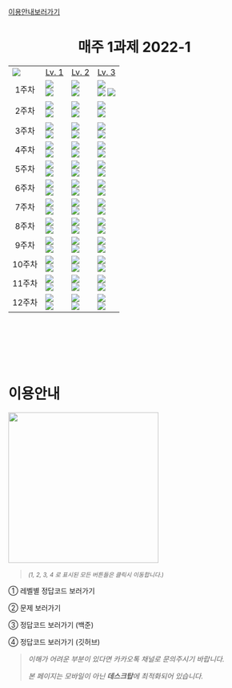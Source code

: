 [이용안내보러가기](#이용안내)


<h1 align="center">매주 1과제 2022-1</h1>


<table align="center">
  <td><a href="https://hits.seeyoufarm.com"><img src="https://hits.seeyoufarm.com/api/count/incr/badge.svg?url=https%3A%2F%2Fgithub.com%2FIGRUS-INHA%2F2022-01-MGJ&count_bg=%2379C83D&title_bg=%23555555&icon=&icon_color=%23E7E7E7&title=👀&edge_flat=false"/></a></td>
  <td><div align="center"><a href="https://github.com/INHA-IGRUS/2022-First-WeeklyTask/tree/main/Level_1">Lv. 1</a></div></td>
  <td><div align="center"><a href="https://github.com/INHA-IGRUS/2022-First-WeeklyTask/tree/main/Level_2">Lv. 2</a></div></td>
  <td><div align="center"><a href="https://github.com/INHA-IGRUS/2022-First-WeeklyTask/tree/main/Level_3">Lv. 3</a></div></td>
  <tr>
  <td align="center">1주차</td>
    <td>
      <a href="https://www.acmicpc.net/problem/18108" target="3776AB"><img src="https://img.shields.io/badge/18108._1998년생인_내가...-708090?style=for-the-badge&logoColor=green"/></a><br />
      <a href="http://boj.kr/996c73731b2e41bda383e30b6cf49bb2" target="3776AB"><img src="https://img.shields.io/badge/Baekjoon-2d699b?style=flat-square&logo=Plex&logoColor=white"/></a>&nbsp;&nbsp;&nbsp;
    </td>
    <td>
      <a href="https://www.acmicpc.net/problem/1032" target="3776AB"><img src="https://img.shields.io/badge/1032._명령_프롬프트-708090?style=for-the-badge&logoColor=green"/></a><br />
      <a href="http://boj.kr/ff02aa7dc5cf4d73bc864cb6e32b562c" target="3776AB"><img src="https://img.shields.io/badge/Baekjoon-2d699b?style=flat-square&logo=Plex&logoColor=white"/></a>&nbsp;&nbsp;&nbsp;
    </td>
    <td>
      <a href="https://www.acmicpc.net/problem/2178" target="3776AB"><img src="https://img.shields.io/badge/2178._미로_탐색-708090?style=for-the-badge&logoColor=green"/></a><br />
      <a href="http://boj.kr/ea4ab4eb95eb4b84b8105eed9696b91b" target="3776AB"><img src="https://img.shields.io/badge/Ver.1-2d699b?style=flat-square&logo=Plex&logoColor=white"/></a>
      <a href="http://boj.kr/55b90b945cd24b3fb56af07e0855ec1b" target="3776AB"><img src="https://img.shields.io/badge/Ver.2-2d699b?style=flat-square&logo=Plex&logoColor=white"/></a>
    </td>
  </tr>
  <tr>
  <td align="center">2주차</td>
    <td>
      <a href="https://www.acmicpc.net/problem/2577" target="3776AB"><img src="https://img.shields.io/badge/2577._숫자의_개수-708090?style=for-the-badge&logoColor=green"/></a><br />
      <a href="http://boj.kr/adede9f7a7864fd7bd7d3673be525ce7" target="3776AB"><img src="https://img.shields.io/badge/Baekjoon-2d699b?style=flat-square&logo=Plex&logoColor=white"/></a>&nbsp;&nbsp;&nbsp;
    </td>
    <td>
      <a href="https://www.acmicpc.net/problem/2204" target="3776AB"><img src="https://img.shields.io/badge/2204._도비의_난독증_테스트-708090?style=for-the-badge&logoColor=green"/></a><br />
      <a href="http://boj.kr/c5dd90c941d74ef18e71c66574290564" target="3776AB"><img src="https://img.shields.io/badge/Baekjoon-2d699b?style=flat-square&logo=Plex&logoColor=white"/></a>&nbsp;&nbsp;&nbsp;
    </td>
    <td>
      <a href="https://www.acmicpc.net/problem/2667" target="3776AB"><img src="https://img.shields.io/badge/2667._단지번호붙이기-708090?style=for-the-badge&logoColor=green"/></a><br />
      <a href="http://boj.kr/50e8f6e2ecb04a3ba2868ee2bae58097" target="3776AB"><img src="https://img.shields.io/badge/Baekjoon-2d699b?style=flat-square&logo=Plex&logoColor=white"/></a>&nbsp;&nbsp;&nbsp;
    </td>
  </tr>
  <tr>
  <td align="center">3주차</td>
    <td>
      <a href="https://www.acmicpc.net/problem/2442" target="3776AB"><img src="https://img.shields.io/badge/2442._별_찍기_5-708090?style=for-the-badge&logoColor=green"/></a><br />
      <a href="http://boj.kr/2bc50c9310ae4115bf7044097312f936" target="3776AB"><img src="https://img.shields.io/badge/Baekjoon-2d699b?style=flat-square&logo=Plex&logoColor=white"/></a>
    </td>
    <td>
      <a href="https://www.acmicpc.net/problem/1213" target="3776AB"><img src="https://img.shields.io/badge/1213._팰린드롬 _만들기-708090?style=for-the-badge&logoColor=green"/></a><br />
      <a href="http://boj.kr/d33bcc171f2642e9b733fa279d980cc2" target="3776AB"><img src="https://img.shields.io/badge/XBaekjoonX-2d699b?style=flat-square&logo=Plex&logoColor=white"/></a>
    </td>
    <td>
      <a href="https://www.acmicpc.net/problem/7576" target="3776AB"><img src="https://img.shields.io/badge/7576._토마토-708090?style=for-the-badge&logoColor=green"/></a><br />
      <a href="http://boj.kr/d33bcc171f2642e9b733fa279d980cc2" target="3776AB"><img src="https://img.shields.io/badge/Baekjoon-2d699b?style=flat-square&logo=Plex&logoColor=white"/></a>
    </td>
  </tr>
  <tr>
  <td align="center">4주차</td>
    <td>
      <a href="https://www.acmicpc.net/problem/1330" target="3776AB"><img src="https://img.shields.io/badge/1330._두_수_비교하기-708090?style=for-the-badge&logoColor=green"/></a><br />
      <a href="http://boj.kr/cca8bc1e58ff4d18a8e57fb796e8f91b"><img src="https://img.shields.io/badge/Baekjoon-2d699b?style=flat-square&logo=Plex&logoColor=white"/></a>
    </td>
    <td>
      <a href="https://www.acmicpc.net/problem/1026" target="3776AB"><img src="https://img.shields.io/badge/1026._보물-708090?style=for-the-badge&logoColor=green"/></a><br />
      <a href="http://boj.kr/10b15b08ff13415fa061bf15bd5fdbe1"><img src="https://img.shields.io/badge/Baekjoon-2d699b?style=flat-square&logo=Plex&logoColor=white"/></a>
    </td>
    <td>
      <a href="https://www.acmicpc.net/problem/1068" target="3776AB"><img src="https://img.shields.io/badge/1068._트리-708090?style=for-the-badge&logoColor=green"/></a><br />
      <a href="http://boj.kr/934e0a7d01b5480cb7fee6e16ce882f1"><img src="https://img.shields.io/badge/Baekjoon-2d699b?style=flat-square&logo=Plex&logoColor=white"/></a>
    </td>
  </tr>
  <tr>
  <td align="center">5주차</td>
    <td>
      <a href="https://www.acmicpc.net/problem/2739"><img src="https://img.shields.io/badge/2793._구구단-708090?style=for-the-badge"/><br /></a>
      <a href="http://boj.kr/88224e9ec6cf499297108b0af7925c9f"><img src="https://img.shields.io/badge/Baekjoon-2d699b?style=flat-square&logo=Plex&logoColor=white"/></a>
    </td>
    <td>
      <a href="https://www.acmicpc.net/problem/1049"><img src="https://img.shields.io/badge/1049._기타줄-708090?style=for-the-badge"/><br /></a>
      <a href="http://boj.kr/de3fc25610384aa3bbfa278f834c7317"><img src="https://img.shields.io/badge/Baekjoon-2d699b?style=flat-square&logo=Plex&logoColor=white"/></a>
    </td>
    <td>
      <a href="https://www.acmicpc.net/problem/2263"><img src="https://img.shields.io/badge/2263._트리의_순회-708090?style=for-the-badge"/><br /></a>
      <a href="http://boj.kr/cae474d928434337a337ebd414e4a198"><img src="https://img.shields.io/badge/Baekjoon-2d699b?style=flat-square&logo=Plex&logoColor=white"/></a>
    </td>
  </tr>
  <tr>
  <td align="center">6주차</td>
    <td>
      <a href="https://www.acmicpc.net/problem/2445"><img src="https://img.shields.io/badge/2445._별_찍기_8-708090?style=for-the-badge"/><br /></a>
      <a href="http://boj.kr/5a6fa9a852f04086b2c8d8d469aed534"><img src="https://img.shields.io/badge/Baekjoon-2d699b?style=flat-square&logo=Plex&logoColor=white"/></a>
    </td>
    <td>
      <a href="https://www.acmicpc.net/problem/1021"><img src="https://img.shields.io/badge/1021._회전하는_큐-708090?style=for-the-badge"/><br /></a>
      <a href="http://boj.kr/235b6a7c830a4992a59cb11f5ecf70c9"><img src="https://img.shields.io/badge/Baekjoon-2d699b?style=flat-square&logo=Plex&logoColor=white"/></a>
    </td>
    <td>
      <a href="https://www.acmicpc.net/problem/1967"><img src="https://img.shields.io/badge/2263._트리의_지름-708090?style=for-the-badge"/><br /></a>
      <a href="http://boj.kr/5fb29b1666ed4720a5fcf5aa4d668a22"><img src="https://img.shields.io/badge/Baekjoon-2d699b?style=flat-square&logo=Plex&logoColor=white"/></a>
    </td>
  </tr>
  <tr>
  <td align="center">7주차</td>
    <td>
      <a href="https://www.acmicpc.net/problem/11720"><img src="https://img.shields.io/badge/11720._숫자의_합-708090?style=for-the-badge"/><br /></a>
      <a href="http://boj.kr/d68f578807e346558f43546d006e96c4"><img src="https://img.shields.io/badge/Baekjoon-2d699b?style=flat-square&logo=Plex&logoColor=white"/></a>
    </td>
    <td>
      <a href="https://www.acmicpc.net/problem/10828"><img src="https://img.shields.io/badge/10828._스택-708090?style=for-the-badge"/><br /></a>
      <a href="http://boj.kr/4e2fec4a2bfd46ca831b83cd07fe8152"><img src="https://img.shields.io/badge/Baekjoon-2d699b?style=flat-square&logo=Plex&logoColor=white"/></a>
    </td>
    <td>
      <a href="https://www.acmicpc.net/problem/16236"><img src="https://img.shields.io/badge/16236._아기_상어-708090?style=for-the-badge"/><br /></a>
      <a href="http://boj.kr/5fb29b1666ed4720a5fcf5aa4d668a22"><img src="https://img.shields.io/badge/Baekjoon-2d699b?style=flat-square&logo=Plex&logoColor=white"/></a>
    </td>
  </tr>
  <tr>
  <td align="center">8주차</td>
    <td>
      <a href="https://www.acmicpc.net/problem/15596"><img src="https://img.shields.io/badge/15596._정수_N개의_합-708090?style=for-the-badge"/><br /></a>
      <a href="http://boj.kr/ddb28cfed6e242cbafdde8a9934bb172"><img src="https://img.shields.io/badge/Baekjoon-2d699b?style=flat-square&logo=Plex&logoColor=white"/></a>
    </td>
    <td>
      <a href="https://www.acmicpc.net/problem/14244"><img src="https://img.shields.io/badge/14244._트리_만들기-708090?style=for-the-badge"/><br /></a>
      <a href="http://boj.kr/04e63938588c4c4eb8d56a2977d15866"><img src="https://img.shields.io/badge/Baekjoon-2d699b?style=flat-square&logo=Plex&logoColor=white"/></a>
    </td>
    <td>
      <a href="https://www.acmicpc.net/problem/1753"><img src="https://img.shields.io/badge/1753._최단경로-708090?style=for-the-badge"/><br /></a>
      <a href="http://boj.kr/56280e4c95264e55a989b25bc024f445"><img src="https://img.shields.io/badge/Baekjoon-2d699b?style=flat-square&logo=Plex&logoColor=white"/></a>
    </td>
  </tr>
  <tr>
  <td align="center">9주차</td>
    <td>
      <a href="https://www.acmicpc.net/problem/10872"><img src="https://img.shields.io/badge/10872._팩토리얼-708090?style=for-the-badge"/><br /></a>
      <a href="http://boj.kr/2c8f4f68d09e452fbfbd44f58e9ea662"><img src="https://img.shields.io/badge/Baekjoon-2d699b?style=flat-square&logo=Plex&logoColor=white"/></a>
    </td>
    <td>
      <a href="https://www.acmicpc.net/problem/1835"><img src="https://img.shields.io/badge/1835._카드-708090?style=for-the-badge"/><br /></a>
      <a href="http://boj.kr/2a844e5c107f44aa81d67efc6f232eb3"><img src="https://img.shields.io/badge/Baekjoon-2d699b?style=flat-square&logo=Plex&logoColor=white"/></a>
    </td>
    <td>
      <a href="https://www.acmicpc.net/problem/10026"><img src="https://img.shields.io/badge/10026._적록색약-708090?style=for-the-badge"/><br /></a>
       <a href="http://boj.kr/648a760b74724c01a54934b02e0269d7"><img src="https://img.shields.io/badge/Baekjoon-2d699b?style=flat-square&logo=Plex&logoColor=white"/></a>
    </td>
  </tr>
  <tr>
  <td align="center">10주차</td>
    <td>
      <a href="http://boj.kr/7bf46309aa1e4937b17fb2d6dc6837f5"><img src="https://img.shields.io/badge/1676._팩토리얼_0의_개수-708090?style=for-the-badge"/><br /></a>
       <a href="http://boj.kr/ddb28cfed6e242cbafdde8a9934bb172"><img src="https://img.shields.io/badge/Baekjoon-2d699b?style=flat-square&logo=Plex&logoColor=white"/></a>
    </td>
    <td>
      <a href="https://www.acmicpc.net/problem/9372"><img src="https://img.shields.io/badge/9372._상근이의_여행-708090?style=for-the-badge"/><br /></a>
      <a href="http://boj.kr/8aa45590b8474f23b95f132b530ecdf8"><img src="https://img.shields.io/badge/Baekjoon-2d699b?style=flat-square&logo=Plex&logoColor=white"/></a>
    </td>
    <td>
      <a href="https://www.acmicpc.net/problem/7662"><img src="https://img.shields.io/badge/7662._이중_우선순위_큐-708090?style=for-the-badge"/><br /></a>
      <a href="http://boj.kr/74efa364b57d4780ba70cb0d256b8224"><img src="https://img.shields.io/badge/Baekjoon-2d699b?style=flat-square&logo=Plex&logoColor=white"/></a>
    </td>
  </tr>
  <tr>
  <td align="center">11주차</td>
    <td>
      <a href="https://www.acmicpc.net/problem/2750"><img src="https://img.shields.io/badge/2750._수_정렬하기-708090?style=for-the-badge"/><br /></a>
      <a href="http://boj.kr/b4b3ba54aa9642308545697ad8addb3f"><img src="https://img.shields.io/badge/Baekjoon-2d699b?style=flat-square&logo=Plex&logoColor=white"/></a>
    </td>
    <td>
      <a href="https://www.acmicpc.net/problem/13305"><img src="https://img.shields.io/badge/13305.주유소-708090?style=for-the-badge"/><br /></a>
      <a href="http://boj.kr/766a3ee813ef4f7d90dcd2b54971000f"><img src="https://img.shields.io/badge/Baekjoon-2d699b?style=flat-square&logo=Plex&logoColor=white"/></a>
    </td>
    <td>
      <a href="https://www.acmicpc.net/problem/5430"><img src="https://img.shields.io/badge/5430._AC-708090?style=for-the-badge"/><br /></a>
      <a href="http://boj.kr/516bb561aca94757b9556fc92cdea933"><img src="https://img.shields.io/badge/Baekjoon-2d699b?style=flat-square&logo=Plex&logoColor=white"/></a>
    </td>
  </tr>
  <tr>
  <td align="center">12주차</td>
    <td>
      <a href="https://www.acmicpc.net/problem/11004"><img src="https://img.shields.io/badge/11004._K번째_수-708090?style=for-the-badge"/><br /></a>
      <a href="http://boj.kr/e5e47b5bc8ba45cbb9122d7b081b4ddf"><img src="https://img.shields.io/badge/Baekjoon-2d699b?style=flat-square&logo=Plex&logoColor=white"/></a>
    </td>
    <td>
      <a href="https://www.acmicpc.net/problem/25192"><img src="https://img.shields.io/badge/25192._인사성_밝은_곰곰이-708090?style=for-the-badge"/><br /></a>
      <a href="http://boj.kr/ec36c879931843efa47655636eb49e2d"><img src="https://img.shields.io/badge/Baekjoon-2d699b?style=flat-square&logo=Plex&logoColor=white"/></a>
    </td>
    <td>
      <a href="https://www.acmicpc.net/problem/9019"><img src="https://img.shields.io/badge/9019._DSLR-708090?style=for-the-badge"/><br /></a>
      <a href="http://boj.kr/921ea2d5fa5542bd9e5da7e24414b067"><img src="https://img.shields.io/badge/Baekjoon-2d699b?style=flat-square&logo=Plex&logoColor=white"/></a>
    </td>
  </tr>
</table>





<br /><br /><br /><br /><br />





# 이용안내
<img width="300" src="https://user-images.githubusercontent.com/87305109/180642171-8f3edeb9-567c-4f1d-adf7-882a33a6d77b.png"/>

> <em><small>(1, 2, 3, 4 로 표시된 모든 버튼들은 클릭시 이동합니다.)</small></em>

① 레벨별 정답코드 보러가기

② 문제 보러가기

③ 정답코드 보러가기 (백준)

④ 정답코드 보러가기 (깃허브)

> _이해가 어려운 부분이 있다면 카카오톡 채널로 문의주시기 바랍니다._
>
> _본 페이지는 모바일이 아닌 **데스크탑**에 최적화되어 있습니다._
